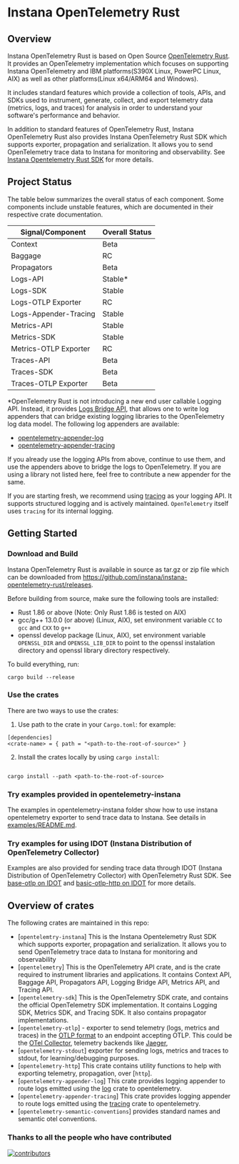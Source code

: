 # Instana OpenTelemetry Rust

## Overview

Instana OpenTelemetry Rust is based on Open Source [OpenTelemetry Rust](https://github.com/open-telemetry/opentelemetry-rust). It provides an OpenTelemetry implementation which focuses on supporting Instana OpenTelemetry and IBM platforms(S390X Linux, PowerPC Linux, AIX) as well as other platforms(Linux x64/ARM64 and Windows).

It includes standard features which provide a collection of tools, APIs, and SDKs used to instrument, generate, collect, and export telemetry data (metrics, logs, and traces) for
analysis in order to understand your software's performance and behavior.

In addition to standard features of OpenTelemetry Rust, Instana OpenTelemetry Rust also provides Instana OpenTelemetry Rust SDK which supports exporter, propagation and serialization. It allows you to send OpenTelemetry trace data to Instana for monitoring and observability. See [Instana Opentelemetry Rust SDK](./opentelemetry-instana/README.md) for more details.

## Project Status

The table below summarizes the overall status of each component. Some components
include unstable features, which are documented in their respective crate
documentation.

| Signal/Component      | Overall Status     |
| --------------------  | ------------------ |
| Context               | Beta               |
| Baggage               | RC                 |
| Propagators           | Beta               |
| Logs-API              | Stable*            |
| Logs-SDK              | Stable             |
| Logs-OTLP Exporter    | RC                 |
| Logs-Appender-Tracing | Stable             |
| Metrics-API           | Stable             |
| Metrics-SDK           | Stable             |
| Metrics-OTLP Exporter | RC                 |
| Traces-API            | Beta               |
| Traces-SDK            | Beta               |
| Traces-OTLP Exporter  | Beta               |

*OpenTelemetry Rust is not introducing a new end user callable Logging API.
Instead, it provides [Logs Bridge
API](https://github.com/open-telemetry/opentelemetry-specification/blob/main/specification/logs/api.md),
that allows one to write log appenders that can bridge existing logging
libraries to the OpenTelemetry log data model. The following log appenders are
available:

* [opentelemetry-appender-log](opentelemetry-appender-log/README.md)
* [opentelemetry-appender-tracing](opentelemetry-appender-tracing/README.md)

If you already use the logging APIs from above, continue to use them, and use
the appenders above to bridge the logs to OpenTelemetry. If you are using a
library not listed here, feel free to contribute a new appender for the same.

If you are starting fresh, we recommend using
[tracing](https://github.com/tokio-rs/tracing) as your logging API. It supports
structured logging and is actively maintained. `OpenTelemetry` itself uses
`tracing` for its internal logging.


## Getting Started

### Download and Build
Instana OpenTelemetry Rust is available in source as tar.gz or zip file which can be downloaded from https://github.com/instana/instana-opentelemetry-rust/releases.

Before building from source, make sure the following tools are installed:
 - Rust 1.86 or above (Note: Only Rust 1.86 is tested on AIX)
 - gcc/g++ 13.0.0 (or above) (Linux, AIX), set environment variable `CC` to `gcc` and `CXX` to `g++`
 - openssl develop package (Linux, AIX), set environment variable `OPENSSL_DIR` and `OPENSSL_LIB_DIR` to point to the openssl instalation directory and openssl library directory respectively.

To build everything, run:
```
cargo build --release
```

### Use the crates

There are two ways to use the crates:

1. Use path to the crate in your `Cargo.toml`:
for example:
```
[dependencies]
<crate-name> = { path = "<path-to-the-root-of-source>" } 
```

2. Install the crates locally by using `cargo install`:
```

cargo install --path <path-to-the-root-of-source>
```

### Try examples provided in opentelemetry-instana

The examples in opentelemetry-instana folder show how to use instana opentelemetry exporter to send trace data to Instana. See details in [examples/README.md](./opentelemetry-instana/docs/examples.md).

### Try examples for using IDOT (Instana Distribution of OpenTelemetry Collector)

Examples are also provided for sending trace data through IDOT (Instana Distribution of OpenTelemetry Collector) with OpenTelemetry Rust SDK. See [base-otlp on IDOT](./opentelemetry-otlp/examples/basic-otlp/README.md) and [basic-otlp-http on IDOT](./opentelemetry-otlp/examples/basic-otlp-http/README.md) for more details.

## Overview of crates

The following crates are maintained in this repo:

* [`opentelemtry-instana`] This is the Instana Opentelemetry Rust SDK
   which supports exporter, propagation and serialization. It allows you to send
   OpenTelemetry trace data to Instana for monitoring and observability
* [`opentelemetry`] This is the OpenTelemetry API crate, and is the crate
  required to instrument libraries and applications. It contains Context API,
  Baggage API, Propagators API, Logging Bridge API, Metrics API, and Tracing
  API.
* [`opentelemetry-sdk`] This is the OpenTelemetry SDK crate, and contains the
  official OpenTelemetry SDK implementation. It contains Logging SDK, Metrics
  SDK, and Tracing SDK. It also contains propagator implementations.
* [`opentelemetry-otlp`] - exporter to send telemetry (logs, metrics and traces)
  in the [OTLP
  format](https://github.com/open-telemetry/opentelemetry-specification/tree/main/specification/protocol)
  to an endpoint accepting OTLP. This could be the [OTel
  Collector](https://github.com/open-telemetry/opentelemetry-collector),
  telemetry backends like [Jaeger](https://www.jaegertracing.io/),
* [`opentelemetry-stdout`] exporter for sending logs, metrics and traces to
  stdout, for learning/debugging purposes.  
* [`opentelemetry-http`] This crate contains utility functions to help with
  exporting telemetry, propagation, over [`http`].
* [`opentelemetry-appender-log`] This crate provides logging appender to route
  logs emitted using the [log](https://docs.rs/log/latest/log/) crate to
  opentelemetry.
* [`opentelemetry-appender-tracing`] This crate provides logging appender to
  route logs emitted using the [tracing](https://crates.io/crates/tracing) crate
  to opentelemetry.  
* [`opentelemetry-semantic-conventions`] provides standard names and semantic
  otel conventions.

### Thanks to all the people who have contributed

[![contributors](https://contributors-img.web.app/image?repo=open-telemetry/opentelemetry-rust)](https://github.com/open-telemetry/opentelemetry-rust/graphs/contributors)
